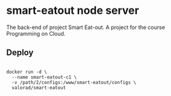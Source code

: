 # smart-eatout node server
The back-end of project Smart Eat-out. A project for the course Programming on Cloud.

## Deploy

``` shell

docker run -d \
  --name smart-eatout-c1 \
  -v /path/2/configs:/www/smart-eatout/configs \
  valorad/smart-eatout

```